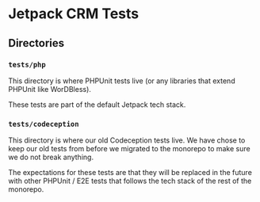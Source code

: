 # Jetpack CRM Tests

## Directories

### `tests/php`

This directory is where PHPUnit tests live (or any libraries that extend PHPUnit like WorDBless).

These tests are part of the default Jetpack tech stack.

### `tests/codeception`

This directory is where our old Codeception tests live. We have chose to keep our old tests from before we migrated to the monorepo to make sure we do not break anything.

The expectations for these tests are that they will be replaced in the future with other PHPUnit / E2E tests that follows the tech stack of the rest of the monorepo.
